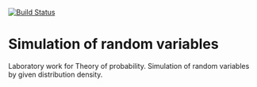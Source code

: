[![Build Status](https://travis-ci.org/XEverentX/simulation_random_variables.svg?branch=master)](https://travis-ci.org/XEverentX/simulation_random_variables)  

# Simulation of random variables
Laboratory work for Theory of probability. Simulation of random variables by given distribution density.
